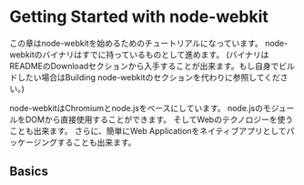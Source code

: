 # Getting Started with node-webkit

この章はnode-webkitを始めるためのチュートリアルになっています。
node-webkitのバイナリはすでに持っているものとして進めます。
(バイナリはREADMEのDownloadセクションから入手することが出来ます。もし自身でビルドしたい場合はBuilding node-webkitのセクションを代わりに参照してください。)

node-webkitはChromiumとnode.jsをベースにしています。
node.jsのモジュールをDOMから直接使用することができます。
そしてWebのテクノロジーを使うことも出来ます。
さらに、簡単にWeb Applicationをネイティブアプリとしてパッケージングすることも出来ます。

## Basics
